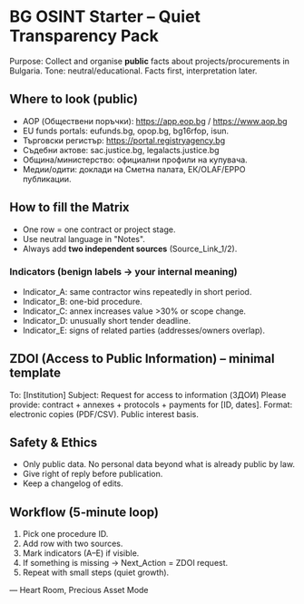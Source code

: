 
# BG OSINT Starter – Quiet Transparency Pack

Purpose: Collect and organise **public** facts about projects/procurements in Bulgaria.
Tone: neutral/educational. Facts first, interpretation later.

## Where to look (public)
- AOP (Обществени поръчки): https://app.eop.bg / https://www.aop.bg
- EU funds portals: eufunds.bg, opop.bg, bg16rfop, isun.
- Търговски регистър: https://portal.registryagency.bg
- Съдебни актове: sac.justice.bg, legalacts.justice.bg
- Община/министерство: официални профили на купувача.
- Медии/одити: доклади на Сметна палата, ЕК/OLAF/EPPO публикации.

## How to fill the Matrix
- One row = one contract or project stage.
- Use neutral language in "Notes".
- Always add **two independent sources** (Source_Link_1/2).

### Indicators (benign labels → your internal meaning)
- Indicator_A: same contractor wins repeatedly in short period.
- Indicator_B: one-bid procedure.
- Indicator_C: annex increases value >30% or scope change.
- Indicator_D: unusually short tender deadline.
- Indicator_E: signs of related parties (addresses/owners overlap).

## ZDOI (Access to Public Information) – minimal template
To: [Institution]
Subject: Request for access to information (ЗДОИ)
Please provide: contract + annexes + protocols + payments for [ID, dates].
Format: electronic copies (PDF/CSV). Public interest basis.

## Safety & Ethics
- Only public data. No personal data beyond what is already public by law.
- Give right of reply before publication.
- Keep a changelog of edits.

## Workflow (5‑minute loop)
1) Pick one procedure ID.
2) Add row with two sources.
3) Mark indicators (A–E) if visible.
4) If something is missing → Next_Action = ZDOI request.
5) Repeat with small steps (quiet growth).

— Heart Room, Precious Asset Mode
